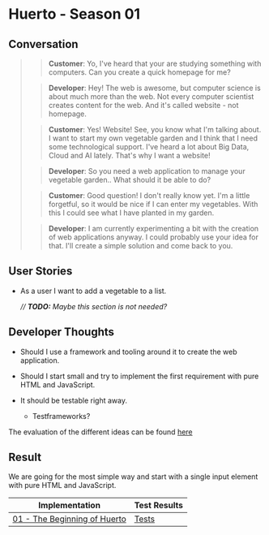 # Huerto - Season 01

## Conversation

>> **Customer**: Yo, I've heard that your are studying something with computers. Can you create a quick homepage for me?
>
>> **Developer**:  Hey! The web is awesome, but computer science is about much more than the web. Not every computer scientist creates content for the web. And it's called website - not homepage.
>
>> **Customer**: Yes! Website! See, you know what I'm talking about. I want to start my own vegetable garden and I think that I need some technological support. I've heard a lot about Big Data, Cloud and AI lately. That's why I want a website!
>
>> **Developer**: So you need a web application to manage your vegetable garden.. What should it be able to do?
>
>> **Customer**: Good question! I don't really know yet. I'm a little forgetful, so it would be nice if I can enter my vegetables. With this I could see what I have planted in my garden.
>
>> **Developer**: I am currently experimenting a bit with the creation of web applications anyway. I could probably use your idea for that. I'll create a simple solution and come back to you.

## User Stories

- As a user I want to add a vegetable to a list.

  *// **TODO:** Maybe this section is not needed?*

## Developer Thoughts

- Should I use a framework and tooling around it to create the web application.

- Should I start small and try to implement the first requirement with pure HTML and JavaScript.
- It should be testable right away.
  - Testframeworks?

The evaluation of the different ideas can be found [here](../../research/01)

## Result

We are going for the most simple way and start with a single input element with pure HTML and JavaScript.

| Implementation                             | Test Results        |
| ------------------------------------------ | ------------------- |
| [01 - The Beginning of Huerto](index.html) | [Tests](tests.html) |




